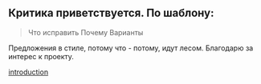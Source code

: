 ## Критика приветствуется. По шаблону:
> Что исправить
> Почему
> Варианты

Предложения в стиле, потому что - потому, идут лесом.
Благодарю за интерес к проекту.

[introduction](introduction.md)
